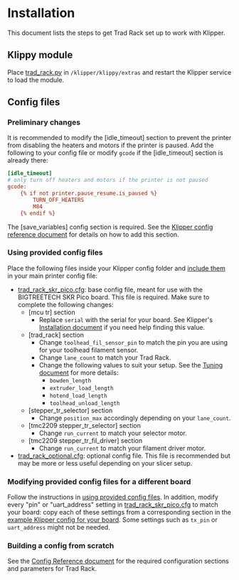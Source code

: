 # Installation

This document lists the steps to get Trad Rack set up to work with
Klipper.

## Klippy module

Place [trad_rack.py](/Klipper_Stuff/klippy_module/trad_rack.py)
in `/klipper/klippy/extras` and restart the Klipper service to load
the module.

## Config files

### Preliminary changes

It is recommended to modify the [idle_timeout] section to prevent
the printer from disabling the heaters and motors if the printer is
paused. Add the following to your config file or modify `gcode` if the
[idle_timeout] section is already there:

```ini
[idle_timeout]
# only turn off heaters and motors if the printer is not paused
gcode:
    {% if not printer.pause_resume.is_paused %}
        TURN_OFF_HEATERS
        M84
    {% endif %}
```


The [save_variables] config section is required. 
See the [Klipper config reference document](https://www.klipper3d.org/Config_Reference.html#save_variables) for details on how to add this section.

### Using provided config files

Place the following files inside your Klipper config folder and
[include them](https://www.klipper3d.org/Config_Reference.html#include)
in your main printer config file:

- [trad_rack_skr_pico.cfg](/Klipper_Stuff/klipper_config/trad_rack_skr_pico.cfg):
  base config file, meant for use with
  the BIGTREETECH SKR Pico board. This file is required.
  Make sure to complete the following changes:
  - [mcu tr] section
    - Replace `serial` with the serial for your board.
      See Klipper's 
      [Installation document](https://www.klipper3d.org/Installation.html)
      if you need help finding this value.
  - [trad_rack] section
    - Change `toolhead_fil_sensor_pin` to match the pin you are using
    for your toolhead filament sensor.
    - Change `lane_count` to match your Trad Rack.
    - Change the following values to suit your setup. See the 
      [Tuning document](/docs/Tuning.md) for more details:
        - `bowden_length`
        - `extruder_load_length`
        - `hotend_load_length`
        - `toolhead_unload_length`
  - [stepper_tr_selector] section
    - Change `position_max` accordingly depending on your 
      `lane_count`.
  - [tmc2209 stepper_tr_selector] section
    - Change `run_current` to match your selector motor.
  - [tmc2209 stepper_tr_fil_driver] section
    - Change `run_current` to match your filament driver motor.
- [trad_rack_optional.cfg](/Klipper_Stuff/klipper_config/trad_rack_optional.cfg):
  optional config file. This file is recommended but may be more or
  less useful depending on your slicer setup.

### Modifying provided config files for a different board

Follow the instructions in
[using provided config files](#using-provided-config-files). In
addition, modify every "pin" or "uart_address" setting in
[trad_rack_skr_pico.cfg](/Klipper_Stuff/klipper_config/trad_rack_skr_pico.cfg)
to match your board: copy each of these settings from a corresponding
section in the
[example Klipper config for your board](https://github.com/Klipper3d/klipper/tree/master/config). Some settings such as `tx_pin` or `uart_address` might
not be needed.

### Building a config from scratch

See the [Config Reference document](Config_Reference.md) for the
required configuration sections and parameters for Trad Rack.
